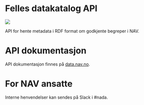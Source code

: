# Felles datakatalog API

![](https://github.com/navikt/digdir-api/workflows/Build%20and%20deploy/badge.svg)

API for hente metadata i RDF format om godkjente begreper i NAV.

# API dokumentasjon
API dokumentasjon finnes på [data.nav.no](https://data.nav.no/digdir-api/docs).

# For NAV ansatte
Interne henvendelser kan sendes på Slack i #nada.
